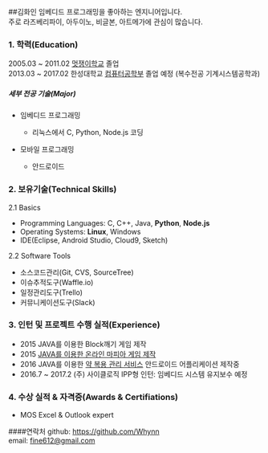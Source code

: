 ##김화인
임베디드 프로그래밍을 좋아하는 엔지니어입니다.  
주로 라즈베리파이, 아두이노, 비글본, 아트메가에 관심이 많습니다.

### 1. 학력(Education)
2005.03 ~ 2011.02 [멋쟁이학교](http://www.sarangbang.org/srb/school/MJE/main.php) 졸업  
2013.03 ~ 2017.02 한성대학교 [컴퓨터공학부](http://www.hansung.ac.kr/web/www/college_01_04_03_t1)
                    졸업 예정 (복수전공 기계시스템공학과)

##### 세부 전공 기술(Major)
* 임베디드 프로그래밍
  * 리눅스에서 C, Python, Node.js 코딩

* 모바일 프로그래밍
  * 안드로이드



### 2. 보유기술(Technical Skills)

2.1  Basics
* Programming Languages: C, C++, Java, __Python__, __Node.js__
* Operating Systems: __Linux__, Windows
* IDE(Eclipse, Android Studio, Cloud9, Sketch)

2.2  Software Tools
* 소스코드관리(Git, CVS, SourceTree)
* 이슈추적도구(Waffle.io)
* 일정관리도구(Trello)
* 커뮤니케이션도구(Slack)

### 3. 인턴 및 프로젝트 수행 실적(Experience)
*  2015 JAVA를 이용한 Block깨기 게임 제작
*  2015 [JAVA를 이용한 온라인 마피아 게임 제작](https://github.com/Whynn/OnlineMafiaGame)
*  2016 JAVA를 이용한 [약 복용 관리 서비스](https://github.com/TheChicks) 안드로이드 어플리케이션 제작중
*  2016.7 ~ 2017.2 (주) 사이클로직 IPP형 인턴: 임베디드 시스템 유지보수 예정

### 4. 수상 실적 & 자격증(Awards & Certifiations)
*  MOS Excel & Outlook expert

####연락처
github: https://github.com/Whynn  
email: fine612@gmail.com
